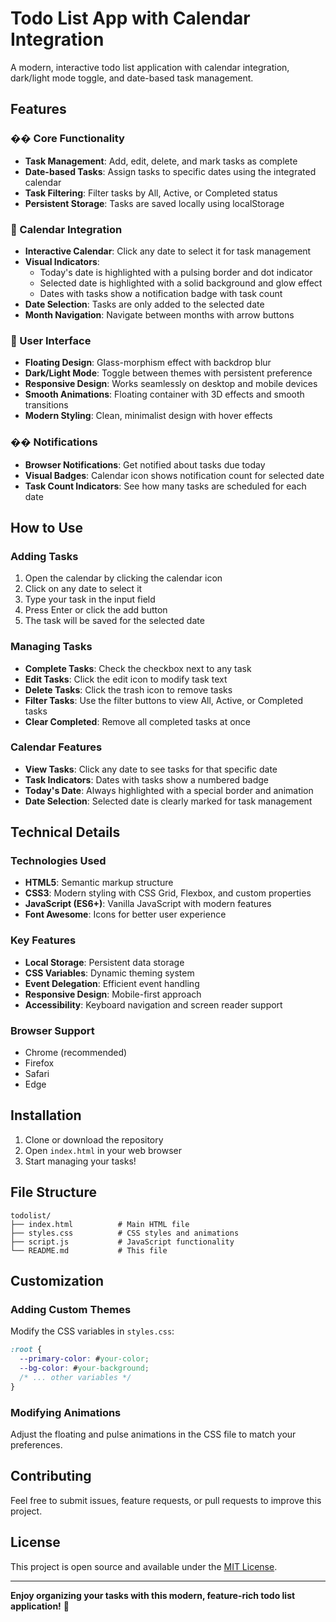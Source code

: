 # Todo List App with Calendar Integration

A modern, interactive todo list application with calendar integration, dark/light mode toggle, and date-based task management.

## Features

### �� Core Functionality
- **Task Management**: Add, edit, delete, and mark tasks as complete
- **Date-based Tasks**: Assign tasks to specific dates using the integrated calendar
- **Task Filtering**: Filter tasks by All, Active, or Completed status
- **Persistent Storage**: Tasks are saved locally using localStorage

### 📅 Calendar Integration
- **Interactive Calendar**: Click any date to select it for task management
- **Visual Indicators**: 
  - Today's date is highlighted with a pulsing border and dot indicator
  - Selected date is highlighted with a solid background and glow effect
  - Dates with tasks show a notification badge with task count
- **Date Selection**: Tasks are only added to the selected date
- **Month Navigation**: Navigate between months with arrow buttons

### 🎨 User Interface
- **Floating Design**: Glass-morphism effect with backdrop blur
- **Dark/Light Mode**: Toggle between themes with persistent preference
- **Responsive Design**: Works seamlessly on desktop and mobile devices
- **Smooth Animations**: Floating container with 3D effects and smooth transitions
- **Modern Styling**: Clean, minimalist design with hover effects

### �� Notifications
- **Browser Notifications**: Get notified about tasks due today
- **Visual Badges**: Calendar icon shows notification count for selected date
- **Task Count Indicators**: See how many tasks are scheduled for each date

## How to Use

### Adding Tasks
1. Open the calendar by clicking the calendar icon
2. Click on any date to select it
3. Type your task in the input field
4. Press Enter or click the add button
5. The task will be saved for the selected date

### Managing Tasks
- **Complete Tasks**: Check the checkbox next to any task
- **Edit Tasks**: Click the edit icon to modify task text
- **Delete Tasks**: Click the trash icon to remove tasks
- **Filter Tasks**: Use the filter buttons to view All, Active, or Completed tasks
- **Clear Completed**: Remove all completed tasks at once

### Calendar Features
- **View Tasks**: Click any date to see tasks for that specific date
- **Task Indicators**: Dates with tasks show a numbered badge
- **Today's Date**: Always highlighted with a special border and animation
- **Date Selection**: Selected date is clearly marked for task management

## Technical Details

### Technologies Used
- **HTML5**: Semantic markup structure
- **CSS3**: Modern styling with CSS Grid, Flexbox, and custom properties
- **JavaScript (ES6+)**: Vanilla JavaScript with modern features
- **Font Awesome**: Icons for better user experience

### Key Features
- **Local Storage**: Persistent data storage
- **CSS Variables**: Dynamic theming system
- **Event Delegation**: Efficient event handling
- **Responsive Design**: Mobile-first approach
- **Accessibility**: Keyboard navigation and screen reader support

### Browser Support
- Chrome (recommended)
- Firefox
- Safari
- Edge

## Installation

1. Clone or download the repository
2. Open `index.html` in your web browser
3. Start managing your tasks!

## File Structure
```
todolist/
├── index.html          # Main HTML file
├── styles.css          # CSS styles and animations
├── script.js           # JavaScript functionality
└── README.md           # This file
```

## Customization

### Adding Custom Themes
Modify the CSS variables in `styles.css`:
```css
:root {
  --primary-color: #your-color;
  --bg-color: #your-background;
  /* ... other variables */
}
```

### Modifying Animations
Adjust the floating and pulse animations in the CSS file to match your preferences.

## Contributing

Feel free to submit issues, feature requests, or pull requests to improve this project.

## License

This project is open source and available under the [MIT License](LICENSE).

---

**Enjoy organizing your tasks with this modern, feature-rich todo list application!** 🚀
